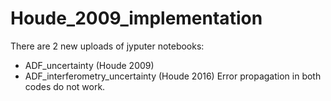 # Houde_2009_implementation

There are 2 new uploads of jyputer notebooks:
- ADF_uncertainty (Houde 2009)
- ADF_interferometry_uncertainty (Houde 2016)
Error propagation in both codes do not work.


